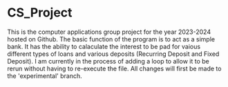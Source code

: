 # CS_Project
This is the computer applications group project for the year 2023-2024 hosted on Github. The basic function of the program is to act as a simple bank.
It has the ability to calaculate the interest to be pad for vaious different types of loans and various deposits (Recurring Deposit and Fixed Deposit).
I am currently in the process of adding a loop to allow it to be rerun without having to re-execute the file.
All changes will first be made to the 'experimental' branch.
